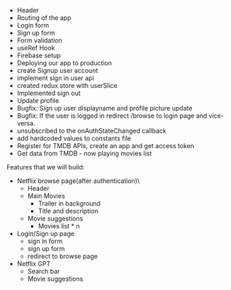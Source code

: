 - Header
- Routing of the app
- Login form
- Sign up form
- Form validation
- useRef Hook
- Firebase setup
- Deploying our app to production
- create Signup user account
- implement sign in user api
- created redux store with userSlice
- Implemented sign out
- Update profile
- Bugfix: Sign up user displayname and profile picture update
- Bugfix: If the user is logged in redirect /browse to login page and vice-versa.
- unsubscribed to the onAuthStateChanged callback
- add hardcoded values to constants file
- Register for TMDB APIs, create an app and get access token
- Get data from TMDB - now playing movies list


Features that we will build:
* Netflix browse page(after authentication)\
    - Header
    - Main Movies
        - Trailer in background
        - Title and description
    - Movie suggestions
        - Movies list * n
* Login/Sign up page
    - sign in form
    - sign up form
    - redirect to browse page
* Netflix GPT
    - Search bar
    - Movie suggestions